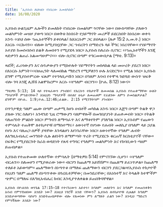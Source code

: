 ```yaml
---
title: 'ኢየሱስ ለህዝቡ የነበረው አመለካከት'
date: 16/08/2020
---
```


ኢየሱስ ሁልጊዜም ሌሎችን ይመለከት የነበረው በመልካም ጎናቸው ነው። በውስጣቸው ያለውን መልካምነት መዝዞ ያወጣ ነበር። በወቅቱ ከነበሩት የኃይማኖት መሪዎች ይደርስበት ከነበረው ወቀሳ አንዱ ‹‹ይህ ሰው ኀጢአተኞችን ይቀበላል፤ ከእነርሱም ጋር ይበላል›› (ሉቃ 15:2 አ.መ.ት.) ነበር። እነርሱ ‹‹ርኩሳን›› ብለው ከሚያስቧቸው ጋር ኀብረትን በማድረጉ ላይ ችግር ነበረባቸው። የሃይማኖት አተያይ ከመሰብሰብ ይልቅ ለመበተን የሚያደላ ነበር። ኢየሱስ ስለራሱ ሲናገር: ‹‹ኀጢአተኞችን እንጂ ጻድቃንን ልጠራ አልመጣሁምና።›› ብሎ ሲናገር በጣም ተገርመውበታል (ማቴ. 9:13)።

ጻፎች; ፈሪሳውያን እና ሰዱቃውያን የሚከተሉት ሃይማኖትን መከላከል ላይ መሠረት ያደረገ ነበር። በእነርሱ እምነት፥‹‹በሀጢዓት ላለመበከል ማድረግ የሚቻለንን ሁሉ እናድርግ›› የሚል ነበረ። ኢየሱስ ደግሞ የሚያስተምረው ፍጹም የተገላቢጦሹን ነበር። በዓለም እባብ የተሞላ ጉድጓድ ውስጥ ዝፍቅ ብሎ ገባ እንጂ ሊሸሽ አልሞከረም። እርሱ ‹‹የዓለም ብርሃን›› (ዮሐ. 8:12) ነውና።

`ማቴዎስ 5:13; 14 ላይ የተጻፈውን ያንብቡ፤ የእርሱን ተከታዮች ለመመሰል ኢየሱስ የተጠቀማቸው ሁለት ማሳያዎች ምንድናቸው? እነዚህን ማሳያዎች በተለየ ሁኔታ ለመጠቀም የፈለገው ለምን ይመስልዎታል? ደግሞም በዮሐ. 1:9;ዮሐ.12:46;ፊልጵ. 2:15 የሚገኙትንም ያንብቡ።`

በጥንታዊቷ ዓለም ጨው በጣም ጠቃሚ ከሆኑ ሀብቶች መካከል አንዱ ነበር። እጅግ በጣም ትልቅ ዋጋ ያለው ነገር ስለሆነ፥ አንዳንድ ጊዜ ሮማውያን ባለምዋሎች በመገበያያነት ይጠቀሙበት ነበር። የትልቅ ባለጠግነት ምልክት ነበር። ምግብን ለማጣፈጥ እና ለማቆየትም ያገለግል ነበር። ኢየሱስም የጨውን ተምሳሌት ተጠቅሞ ለተከታዮቹ በማስተማሩ፥ ዕውነተኛ የሆነው የሐብት መለኪያ በዓለም ላይ ኃያል የሆኑ እና ባለጠጋ ሰዎች ያላቸው እንዳልሆነ እየነገራቸው ነበር። ዕውነተኛው የዓለም ሐብት ለእግዚአብሔር መንግስት ሲሉ ልዩነትን ለማምጣት ጥረት የሚያደርጉ ቁርጠኛ ክርስቲያኖች ናቸው። በፍቅር የሚያደርጉት ከራስ ወዳድነት የጸዳ ተግባር የዓለምን መልካምነት እና የከባቢውን ጣዕም ይጠብቃል።

ኢየሱስ የተጠቀመው ሁለተኛው ተምሳሌት (በማቴዎስ 5:14) የምናገኘው ሲሆን፥ ‹‹የዓለም ብርሐን›› ስለመሆን የሚያወራው ነው። ብርሃን ከጨለማ አይሸሽም። በጨለማ ይፈነጥቃል። ከጨለማ ተለይቶ አይወጣም። ጨለማውን ሰነጣጥቆ በማለፍ ጨለማውን ብርሃን ያደርጋል።የኢየሱስ ተከታዮች የዚህን ዓለም ጨለማ ሰነጣጥቀው በጎረቤቶቻቸው; በመንደራቸው; በአነስተኛ እና ትላልቅ ከተሞችም ጭምር በማለፍ በእግዚአብሔር ክብር እንዲያጥለቀልቁ ይጠበቅባቸዋል።

`ኢየሱስ በዮሐንስ ወንጌል 17:15–18 የተናገረውን አይተን፥ ከዓለም መለየትን እና ከዓለም የመጠንቀቅን አሳብ የምንገነዘበው እንዴት ነው? እነዚህ ነገሮች አንድ ናቸውን? ኢየሱስ ለተከታዮቹ ሲጸልይ ከዓለም እንድታወጣቸው ሳይሆን እንድትጠብቃቸው ብሎ የለመነው ምን ለማለት ፈልጎ ነው? እንዲህ ማድረግ የምንችለው እንዴት ነው?`